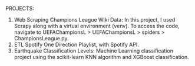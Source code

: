 PROJECTS:
1. Web Scraping Champions League Wiki Data: In this project, I used Scrapy along with a virtual environment (venv). To access the code, navigate to UEFAChampionsL > UEFAChampionsL > spiders > ChampionsLeague.py.
2. ETL Spotify One Direction Playlist, with Spotify API.
3. Earthquake Classification Levels: Machine Learning classification project using the scikit-learn KNN algorithm and XGBoost classification.

